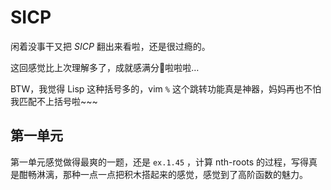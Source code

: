 # SICP

闲着没事干又把 *SICP* 翻出来看啦，还是很过瘾的。

这回感觉比上次理解多了，成就感满分💯啦啦啦…

BTW，我觉得 Lisp 这种括号多的，vim `%` 这个跳转功能真是神器，妈妈再也不怕我匹配不上括号啦~~~

## 第一单元

第一单元感觉做得最爽的一题，还是 `ex.1.45` ，计算 nth-roots 的过程，写得真是酣畅淋漓，那种一点一点把积木搭起来的感觉，感觉到了高阶函数的魅力。